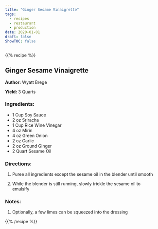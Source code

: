 ```yaml
---
title: "Ginger Sesame Vinaigrette"
tags:
  - recipes
  - restaurant
  - production
date: 2020-01-01 
draft: false
ShowTOC: false
---
```


{{% recipe %}}

## Ginger Sesame Vinaigrette

**Author:** Wyatt Brege

**Yield:** 3 Quarts 

### Ingredients:

- 1 Cup Soy Sauce
- 2 oz Sriracha
- 1 Cup Rice Wine Vinegar
- 4 oz Mirin
- 4 oz Green Onion
- 2 oz Garlic
- 2 oz Ground Ginger
- 2 Quart Sesame Oil

### Directions:

1.  Puree all ingredients except the sesame oil in the blender until
    smooth

2.  While the blender is still running, slowly trickle the sesame oil to
    emulsify

### Notes:

1.  Optionally, a few limes can be squeezed into the dressing


{{% /recipe %}}

